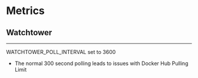 # Metrics


## Watchtower
---

WATCHTOWER_POLL_INTERVAL set to 3600
 - The normal 300 second polling leads to issues with Docker Hub Pulling Limit 
